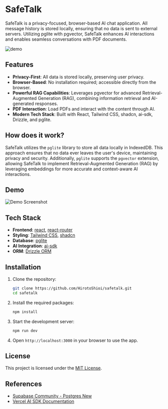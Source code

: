 # SafeTalk

SafeTalk is a privacy-focused, browser-based AI chat application. All message history is stored locally, ensuring that no data is sent to external servers. Utilizing pglite with pgvector, SafeTalk enhances AI interactions and enables seamless conversations with PDF documents.

![demo](https://github.com/user-attachments/assets/539b4887-66a1-4952-bd1b-d35f51f8b118)

## Features

- **Privacy-First**: All data is stored locally, preserving user privacy.
- **Browser-Based**: No installation required; accessible directly from the browser.
- **Powerful RAG Capabilities**: Leverages pgvector for advanced Retrieval-Augmented Generation (RAG), combining information retrieval and AI-generated responses.
- **PDF Interaction**: Load PDFs and interact with the content through AI.
- **Modern Tech Stack**: Built with React, Tailwind CSS, shadcn, ai-sdk, Drizzle, and pglite.

## How does it work?

SafeTalk utilizes the `pglite` library to store all data locally in IndexedDB. This approach ensures that no data ever leaves the user's device, maintaining privacy and security. Additionally, `pglite` supports the `pgvector` extension, allowing SafeTalk to implement Retrieval-Augmented Generation (RAG) by leveraging embeddings for more accurate and context-aware AI interactions.

## Demo

![Demo Screenshot](link-to-your-demo-screenshot)

## Tech Stack

- **Frontend**: [react](https://react.dev/), [react-router](https://reactrouter.com/en/main)
- **Styling**: [Tailwind CSS](https://tailwindcss.com/), [shadcn](https://ui.shadcn.com/)
- **Database**: [pglite](https://pglite.dev/)
- **AI Integration**: [ai-sdk](https://github.com/vercel/ai)
- **ORM**: [Drizzle ORM](https://github.com/drizzle-team/drizzle-orm)

## Installation

1. Clone the repository:

    ```bash
    git clone https://github.com/HirotoShioi/safetalk.git
    cd safetalk
    ```

2. Install the required packages:

    ```bash
    npm install
    ```

3. Start the development server:

    ```bash
    npm run dev
    ```

4. Open `http://localhost:3000` in your browser to use the app.

## License

This project is licensed under the [MIT License](LICENSE).

## References

- [Supabase Community - Postgres New](https://github.com/supabase-community/postgres-new/tree/main/apps/postgres-new)
- [Vercel AI SDK Documentation](https://sdk.vercel.ai/docs/introduction)
